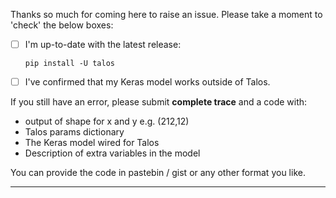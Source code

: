 Thanks so much for coming here to raise an issue. Please take a moment to 'check' the below boxes:

- [ ] I'm up-to-date with the latest release:
    
      pip install -U talos

- [ ] I've confirmed that my Keras model works outside of Talos.

If you still have an error, please submit **complete trace** and a code with: 

- output of shape for x and y e.g. (212,12)
- Talos params dictionary
- The Keras model wired for Talos
- Description of extra variables in the model

You can provide the code in pastebin / gist or any other format you like. 

-------------------------------------------------------------------------
